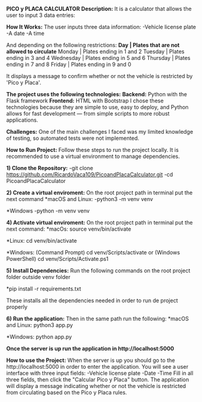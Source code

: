 **PICO y PLACA CALCULATOR**
**Description:**
It is a calculator that allows the user to input 3 data entries:

**How It Works:**
The user inputs three data information:
-Vehicle license plate
-A date
-A time

And depending on the following restrictions:
**Day	    |   Plates that are not allowed to circulate**
Monday    |   Plates ending in 1 and 2
Tuesday	  |   Plates ending in 3 and 4
Wednesday	|   Plates ending in 5 and 6
Thursday	|   Plates ending in 7 and 8
Friday	  |   Plates ending in 9 and 0

It displays a message to confirm whether or not the vehicle is restricted by 'Pico y Placa'.

**The project uses the following technologies:**
**Backend:** Python with the Flask framework
**Frontend:** HTML with Bootstrap
I chose these technologies because they are simple to use, easy to deploy, and Python 
allows for fast development — from simple scripts to more robust applications.

**Challenges:**
One of the main challenges I faced was my limited knowledge of testing, so automated tests were not implemented.

**How to Run Project:**
Follow these steps to run the project locally. It is recommended to use a virtual environment to manage dependencies.

**1) Clone the Repository:**
-git clone https://github.com/RicardoVaca109/PicoandPlacaCalculator.git
-cd PicoandPlacaCalculator

**2) Create a virtual enviroment:**
On the root project path in terminal put the next command
*macOS and Linux:
-python3 -m venv venv

*Windows
-python -m venv venv

**4) Activate virtual enviroment:**
On the root project path in terminal put the next command:
*macOs:
source venv/bin/activate

*Linux:
cd venv/bin/activate

*Windows:
(Command Prompt)
cd venv/Scripts/activate 
or
(Windows PowerShell)
cd venv/Scripts/Activate.ps1
   
**5) Install Dependencies:**
Run the following commands on the root project folder outside venv folder

*pip install -r requirements.txt

These installs all the dependencies needed in order to run de project properly
   
**6) Run the application:**
Then in the same path run the following:
*macOS and Linux:
python3 app.py

*Windows:
python app.py

**Once the server is up run the application in http://localhost:5000**

**How to use the Project:**
When the server is up you should go to the http://localhost:5000 in order to enter the application.
You will see a user interface with three input fields:
-Vehicle license plate
-Date
-Time
Fill in all three fields, then click the "Calcular Pico y Placa" button. The application will display a 
message indicating whether or not the vehicle is restricted from circulating based on the Pico y Placa rules.




